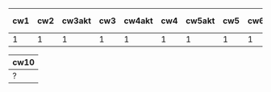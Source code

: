 | cw1 | cw2 | cw3akt | cw3 | cw4akt | cw4 | cw5akt | cw5 | cw6 | cw7akt | cw7 | cw8akt | cw8 | k1 pkt |
|-----|-----|--------|-----|--------|-----|--------|-----|-----|--------|-----|--------|-----|--------|
|   1 |   1 |      1 |   1 |      1 |   1 |      1 |   1 |   1 |      1 |   1 |      1 | pop |     44 |

| cw10 |
|------|
| ?    |
